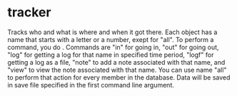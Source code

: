 # tracker
Tracks who and what is where and when it got there. Each object has a name that starts with a letter or a number, exept for "all". To perform a command, you do <name> <command>. Commands are "in" for going in, "out" for going out, "log" for getting a log for that name in specified time period, "logf" for getting a log as a file, "note" to add a note associated with that name, and "view" to view the note associated with that name. You can use name "all" to perform that action for every member in the database. Data will be saved in save file specified in the first command line argument.